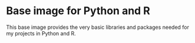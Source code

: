 # Base image for Python and R
This base image provides the very basic libraries and packages needed for my projects in Python and R.